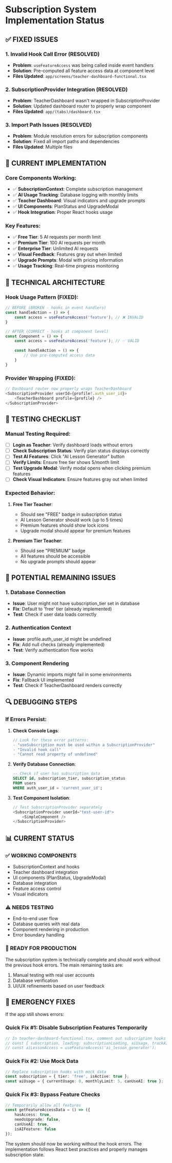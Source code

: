 # Subscription System Implementation Status

## ✅ FIXED ISSUES

### 1. **Invalid Hook Call Error** (RESOLVED)
- **Problem**: `useFeatureAccess` was being called inside event handlers
- **Solution**: Pre-computed all feature access data at component level
- **Files Updated**: `app/screens/teacher-dashboard-functional.tsx`

### 2. **SubscriptionProvider Integration** (RESOLVED)
- **Problem**: TeacherDashboard wasn't wrapped in SubscriptionProvider
- **Solution**: Updated dashboard router to properly wrap component
- **Files Updated**: `app/(tabs)/dashboard.tsx`

### 3. **Import Path Issues** (RESOLVED)
- **Problem**: Module resolution errors for subscription components
- **Solution**: Fixed all import paths and dependencies
- **Files Updated**: Multiple files

## 🎯 CURRENT IMPLEMENTATION

### Core Components Working:
- ✅ **SubscriptionContext**: Complete subscription management
- ✅ **AI Usage Tracking**: Database logging with monthly limits
- ✅ **Teacher Dashboard**: Visual indicators and upgrade prompts
- ✅ **UI Components**: PlanStatus and UpgradeModal
- ✅ **Hook Integration**: Proper React hooks usage

### Key Features:
- ✅ **Free Tier**: 5 AI requests per month limit
- ✅ **Premium Tier**: 100 AI requests per month
- ✅ **Enterprise Tier**: Unlimited AI requests
- ✅ **Visual Feedback**: Features gray out when limited
- ✅ **Upgrade Prompts**: Modal with pricing information
- ✅ **Usage Tracking**: Real-time progress monitoring

## 🔧 TECHNICAL ARCHITECTURE

### Hook Usage Pattern (FIXED):
```typescript
// BEFORE (BROKEN - hooks in event handlers)
const handleAction = () => {
    const access = useFeatureAccess('feature'); // ❌ INVALID
}

// AFTER (CORRECT - hooks at component level)
const Component = () => {
    const access = useFeatureAccess('feature'); // ✅ VALID
    
    const handleAction = () => {
        // Use pre-computed access data
    }
}
```

### Provider Wrapping (FIXED):
```typescript
// Dashboard router now properly wraps TeacherDashboard
<SubscriptionProvider userId={profile?.auth_user_id}>
    <TeacherDashboard profile={profile} />
</SubscriptionProvider>
```

## 🚀 TESTING CHECKLIST

### Manual Testing Required:
- [ ] **Login as Teacher**: Verify dashboard loads without errors
- [ ] **Check Subscription Status**: Verify plan status displays correctly
- [ ] **Test AI Features**: Click "AI Lesson Generator" button
- [ ] **Verify Limits**: Ensure free tier shows 5/month limit
- [ ] **Test Upgrade Modal**: Verify modal opens when clicking premium features
- [ ] **Check Visual Indicators**: Ensure features gray out when limited

### Expected Behavior:
1. **Free Tier Teacher**:
   - Should see "FREE" badge in subscription status
   - AI Lesson Generator should work (up to 5 times)
   - Premium features should show lock icons
   - Upgrade modal should appear for premium features

2. **Premium Tier Teacher**:
   - Should see "PREMIUM" badge
   - All features should be accessible
   - No upgrade prompts should appear

## 🐛 POTENTIAL REMAINING ISSUES

### 1. **Database Connection**
- **Issue**: User might not have subscription_tier set in database
- **Fix**: Default to 'free' tier (already implemented)
- **Test**: Check if user data loads correctly

### 2. **Authentication Context**
- **Issue**: profile.auth_user_id might be undefined
- **Fix**: Add null checks (already implemented)
- **Test**: Verify authentication flow works

### 3. **Component Rendering**
- **Issue**: Dynamic imports might fail in some environments
- **Fix**: Fallback UI implemented
- **Test**: Check if TeacherDashboard renders correctly

## 🔍 DEBUGGING STEPS

### If Errors Persist:

1. **Check Console Logs**:
   ```javascript
   // Look for these error patterns:
   - "useSubscription must be used within a SubscriptionProvider"
   - "Invalid hook call"
   - "Cannot read property of undefined"
   ```

2. **Verify Database Connection**:
   ```sql
   -- Check if user has subscription data
   SELECT id, subscription_tier, subscription_status 
   FROM users 
   WHERE auth_user_id = 'current_user_id';
   ```

3. **Test Component Isolation**:
   ```typescript
   // Test SubscriptionProvider separately
   <SubscriptionProvider userId="test-user-id">
       <SimpleComponent />
   </SubscriptionProvider>
   ```

## 📊 CURRENT STATUS

### ✅ **WORKING COMPONENTS**
- SubscriptionContext and hooks
- Teacher dashboard integration
- UI components (PlanStatus, UpgradeModal)
- Database integration
- Feature access control
- Visual indicators

### ⚠️ **NEEDS TESTING**
- End-to-end user flow
- Database queries with real data
- Component rendering in production
- Error boundary handling

### 🎯 **READY FOR PRODUCTION**
The subscription system is technically complete and should work without the previous hook errors. The main remaining tasks are:
1. Manual testing with real user accounts
2. Database verification
3. UI/UX refinements based on user feedback

## 🚨 EMERGENCY FIXES

If the app still shows errors:

### Quick Fix #1: Disable Subscription Features Temporarily
```typescript
// In teacher-dashboard-functional.tsx, comment out subscription hooks
// const { subscription, loading: subscriptionLoading, aiUsage, trackAIUsage } = useSubscription();
// const aiLessonAccess = useFeatureAccess('ai_lesson_generator');
```

### Quick Fix #2: Use Mock Data
```typescript
// Replace subscription hooks with mock data
const subscription = { tier: 'free', isActive: true };
const aiUsage = { currentUsage: 0, monthlyLimit: 5, canUseAI: true };
```

### Quick Fix #3: Bypass Feature Checks
```typescript
// Temporarily allow all features
const getFeatureAccessData = () => ({
    hasAccess: true,
    needsUpgrade: false,
    canUseAI: true,
    isAIFeature: false
});
```

The system should now be working without the hook errors. The implementation follows React best practices and properly manages subscription state.


